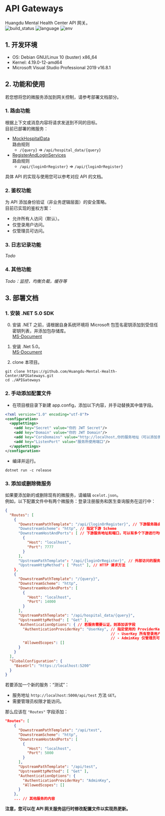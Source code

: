 # API Gateways
Huangdu Mental Health Center API 网关。  
![build_status](https://github.com/Huangdu-Mental-Health-Center/APIGateways/workflows/.NET%20Core/badge.svg)
![language](https://img.shields.io/badge/language-C%23%209.0-blue.svg)
![env](https://img.shields.io/badge/-.NET%20Core%205.0-blueviolet)

## 1. 开发环境

- OS: Debian GNU/Linux 10 (buster) x86_64
- Kernel: 4.19.0-12-amd64
- Microsoft Visual Studio Professional 2019 v16.8.1

## 2. 功能和使用

若您想将您的微服务添加到网关控制，请参考部署文档部分。

### 1. 路由功能

根据上下文或消息内容将请求发送到不同的目标。  
目前已部署的微服务：

- [MockHospitalData](https://github.com/Huangdu-Mental-Health-Center/MockHospitalData)  
  路由规则  
  - `/{query}` => `/api/hospital_data/{query}`
- [RegisterAndLoginServices](https://github.com/Huangdu-Mental-Health-Center/RegisterAndLoginServices)  
  路由规则  
  - `/api/{loginOrRegister}` => `/api/{loginOrRegister}`

具体 API 的实现与使用您可以参考对应 API 的文档。

### 2. 鉴权功能

为 API 添加身份验证（非业务逻辑层面）的安全策略。  
目前已实现的鉴权方案：

- 允许所有人访问（默认）。
- 仅登录用户访问。
- 仅管理员可访问。

### 3. 日志记录功能

*Todo*

### 4. 其他功能

*Todo：监控，均衡负载，缓存等*

## 3. 部署文档

### **1. 安装 .NET 5.0 SDK** 

0. 安装 .NET 之前，请根据自身系统环境将 Microsoft 包签名密钥添加到受信任密钥列表，并添加包存储库。  
[MS-Document](https://docs.microsoft.com/en-us/windows-server/administration/linux-package-repository-for-microsoft-software)

1. 安装 .Net 5.0。  
    [MS-Document](https://docs.microsoft.com/en-us/dotnet/core/install/linux)

2. clone 本项目。

```shell
git clone https://github.com/Huangdu-Mental-Health-Center/APIGateways.git
cd ./APIGateways
```

### **2. 手动添加配置文件**

- 在项目根目录下新建 app.config，添加以下内容，并手动替换其中值字段。

```xml
<?xml version="1.0" encoding="utf-8"?>
<configuration>
  <appSettings>
    <add key="Secret" value="你的 JWT Secret"/>
    <add key="Domain" value="你的 JWT Domain"/>
    <add key="CorsDomains" value="http://localhost,你的服务地址（可以添加多个，使用逗号间隔）"/>
    <add key="ListenPort" value="服务所使用端口"/>
  </appSettings>
</configuration>
```

- 编译并运行。

```shell
dotnet run -c release
```

### 3. 添加或删除微服务

如果要添加新的或删除现有的微服务，请编辑 `ocelot.json`。  
例如，以下配置文件中有两个微服务：登录注册服务和医生查询服务在运行中：

```json
{
  "Routes": [
    {
      "DownstreamPathTemplate": "/api/{loginOrRegister}", // 下游服务路由，可以使用 {} 作为通配符
      "DownstreamScheme": "http", // 指定下游 Scheme
      "DownstreamHostAndPorts": [ // 下游服务地址和端口，可以有多个下游进行均衡负载
        {
          "Host": "localhost",
          "Port": 7777
        }
      ],
      "UpstreamPathTemplate": "/api/{loginOrRegister}", // 外部访问的服务路由
      "UpstreamHttpMethod": [ "Post" ], // HTTP 请求方法
    },
    {
      "DownstreamPathTemplate": "/{query}",
      "DownstreamScheme": "http",
      "DownstreamHostAndPorts": [
        {
          "Host": "localhost",
          "Port": 14000
        }
      ],
      "UpstreamPathTemplate": "/api/hospital_data/{query}",
      "UpstreamHttpMethod": [ "Get" ],
      "AuthenticationOptions": { // 若服务需要认证，则添加该字段
        "AuthenticationProviderKey": "UserKey", // 指定使用的 ProviderKey，目前有两种
                                                // - UserKey 所有登录用户
                                                // - AdminKey 仅管理员可访问
        "AllowedScopes": []
      }
    }
  ],
  "GlobalConfiguration": {
    "BaseUrl": "https://localhost:5200"
  }
}
```

若要添加一个新的服务：“测试”：

- 服务地址 `http://localhost:5000/api/test` 方法 `GET`。
- 需要管理员权限才能访问。

那么应该在 `"Routes"` 字段添加：

```json
"Routes": [
    {
      "DownstreamPathTemplate": "/api/test",
      "DownstreamScheme": "http",
      "DownstreamHostAndPorts": [
        {
          "Host": "localhost",
          "Port": 5000
        }
      ],
      "UpstreamPathTemplate": "/api/test",
      "UpstreamHttpMethod": [ "Get" ],
      "AuthenticationOptions": {
        "AuthenticationProviderKey": "AdminKey",
        "AllowedScopes": []
      }
    },
    ... // 其他服务的内容
```

**注意，您可以在 API 网关服务运行时修改配置文件以实现热更新。**



